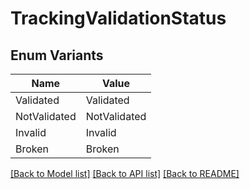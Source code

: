 # TrackingValidationStatus

## Enum Variants

| Name | Value |
|---- | -----|
| Validated | Validated |
| NotValidated | NotValidated |
| Invalid | Invalid |
| Broken | Broken |


[[Back to Model list]](../README.md#documentation-for-models) [[Back to API list]](../README.md#documentation-for-api-endpoints) [[Back to README]](../README.md)


